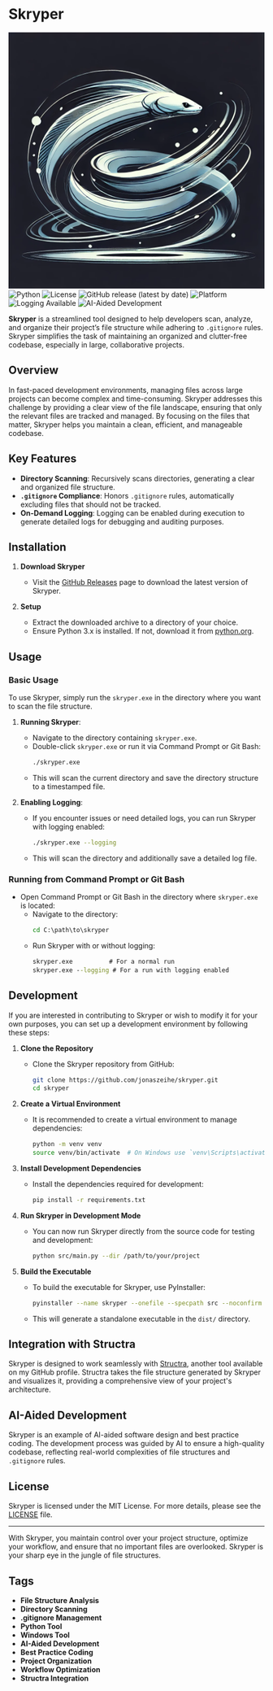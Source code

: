 # Skryper

![Skryper Logo](./images/skryper_logo.png)
![Python](https://img.shields.io/badge/python-3.x-blue.svg)
![License](https://img.shields.io/badge/license-MIT-green.svg)
![GitHub release (latest by date)](https://img.shields.io/github/v/release/jonaszeihe/skryper)
![Platform](https://img.shields.io/badge/platform-windows-lightgrey.svg)
![Logging Available](https://img.shields.io/badge/logging-optional-brightgreen.svg)
![AI-Aided Development](https://img.shields.io/badge/AI--aided%20development-practice--driven-orange.svg)

**Skryper** is a streamlined tool designed to help developers scan, analyze, and organize their project’s file structure while adhering to `.gitignore` rules. Skryper simplifies the task of maintaining an organized and clutter-free codebase, especially in large, collaborative projects.

## Overview

In fast-paced development environments, managing files across large projects can become complex and time-consuming. Skryper addresses this challenge by providing a clear view of the file landscape, ensuring that only the relevant files are tracked and managed. By focusing on the files that matter, Skryper helps you maintain a clean, efficient, and manageable codebase.

## Key Features

- **Directory Scanning**: Recursively scans directories, generating a clear and organized file structure.
- **`.gitignore` Compliance**: Honors `.gitignore` rules, automatically excluding files that should not be tracked.
- **On-Demand Logging**: Logging can be enabled during execution to generate detailed logs for debugging and auditing purposes.

## Installation

1. **Download Skryper**

   - Visit the [GitHub Releases](https://github.com/jonaszeihe/skryper/releases) page to download the latest version of Skryper.

2. **Setup**

   - Extract the downloaded archive to a directory of your choice.
   - Ensure Python 3.x is installed. If not, download it from [python.org](https://www.python.org/).

## Usage

### Basic Usage

To use Skryper, simply run the `skryper.exe` in the directory where you want to scan the file structure.

1. **Running Skryper**:

   - Navigate to the directory containing `skryper.exe`.
   - Double-click `skryper.exe` or run it via Command Prompt or Git Bash:
     ```bash
     ./skryper.exe
     ```
   - This will scan the current directory and save the directory structure to a timestamped file.

2. **Enabling Logging**:

   - If you encounter issues or need detailed logs, you can run Skryper with logging enabled:
     ```bash
     ./skryper.exe --logging
     ```
   - This will scan the directory and additionally save a detailed log file.

### Running from Command Prompt or Git Bash

- Open Command Prompt or Git Bash in the directory where `skryper.exe` is located:
  - Navigate to the directory:
    ```cmd
    cd C:\path\to\skryper
    ```
  - Run Skryper with or without logging:
    ```cmd
    skryper.exe          # For a normal run
    skryper.exe --logging # For a run with logging enabled
    ```

## Development

If you are interested in contributing to Skryper or wish to modify it for your own purposes, you can set up a development environment by following these steps:

1. **Clone the Repository**

   - Clone the Skryper repository from GitHub:
     ```bash
     git clone https://github.com/jonaszeihe/skryper.git
     cd skryper
     ```

2. **Create a Virtual Environment**

   - It is recommended to create a virtual environment to manage dependencies:
     ```bash
     python -m venv venv
     source venv/bin/activate  # On Windows use `venv\Scripts\activate`
     ```

3. **Install Development Dependencies**

   - Install the dependencies required for development:
     ```bash
     pip install -r requirements.txt
     ```

4. **Run Skryper in Development Mode**

   - You can now run Skryper directly from the source code for testing and development:
     ```bash
     python src/main.py --dir /path/to/your/project
     ```

5. **Build the Executable**
   - To build the executable for Skryper, use PyInstaller:
     ```bash
     pyinstaller --name skryper --onefile --specpath src --noconfirm src/main.py
     ```
   - This will generate a standalone executable in the `dist/` directory.

## Integration with Structra

Skryper is designed to work seamlessly with [Structra](https://github.com/JonasZeihe/structra), another tool available on my GitHub profile. Structra takes the file structure generated by Skryper and visualizes it, providing a comprehensive view of your project's architecture.

## AI-Aided Development

Skryper is an example of AI-aided software design and best practice coding. The development process was guided by AI to ensure a high-quality codebase, reflecting real-world complexities of file structures and `.gitignore` rules.

## License

Skryper is licensed under the MIT License. For more details, please see the [LICENSE](./LICENSE) file.

---

With Skryper, you maintain control over your project structure, optimize your workflow, and ensure that no important files are overlooked. Skryper is your sharp eye in the jungle of file structures.

## Tags

- **File Structure Analysis**
- **Directory Scanning**
- **.gitignore Management**
- **Python Tool**
- **Windows Tool**
- **AI-Aided Development**
- **Best Practice Coding**
- **Project Organization**
- **Workflow Optimization**
- **Structra Integration**
